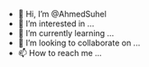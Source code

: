 - 👋 Hi, I’m @AhmedSuhel
- 👀 I’m interested in ...
- 🌱 I’m currently learning ...
- 💞️ I’m looking to collaborate on ...
- 📫 How to reach me ...

<!---
AhmedSuhel/AhmedSuhel is a ✨ special ✨ repository because its `README.md` (this file) appears on your GitHub profile.
You can click the Preview link to take a look at your changes.
--->
